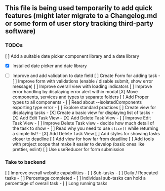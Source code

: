 ## This file is being used temporarily to add quick features (might later migrate to a Changelog.md or some form of user story tracking third-party software)

### TODOs
[ ] Add a suitable date picker component library and a date library
   - [x] Installed date picker and date library
   - [ ] Improve and add validation to date field 
[ ] Create Form for adding task
    - [ ] Improve form with validations (enable / disable submit, show error message)
[ ] Improve overall view with loading indicators
[ ] Improve error handling by displaying error alert within modal
[X] Move components, services and types to separate folders
[ ] Add Proper types to all components
    - [ ] Read about --isolatedComponents exporting type error
    - [ ] Explore standard practices
[ ] Create view for displaying tasks
    - [X] Create a basic view for displaying list of tasks
    - [X] Add Edit Task View
    - [X] Add Delete Task View
    - [ ] Improve Edit Task View
    - [ ] Improve Delete Task view - decide how much detail of the task to show
    - [ ] Read why you need to use `slice()` while returning a simple list!
    - [X] Add Delete Task View
[ ] Add styles for showing tasks closer to deadline
[ ] Add view for how far from deadline
[ ] Add tools with project scope that make it easier to develop (basic ones like prettier, eslint)
[ ] Use useReducer for form submission


### Take to backend
[ ] Improve overall website capabilities
    - [ ] Sub-tasks
    - [ ] Daily / Repeated tasks
    - [ ] Percentage completed
        - [ ] Individual sub-tasks can hold a percentage of overall task
    - [ ] Long running tasks 
